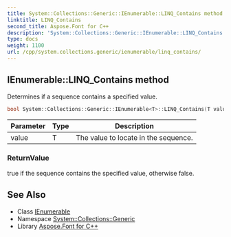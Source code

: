 ```yaml
---
title: System::Collections::Generic::IEnumerable::LINQ_Contains method
linktitle: LINQ_Contains
second_title: Aspose.Font for C++
description: 'System::Collections::Generic::IEnumerable::LINQ_Contains method. Determines if a sequence contains a specified value in C++.'
type: docs
weight: 1100
url: /cpp/system.collections.generic/ienumerable/linq_contains/
---
```

## IEnumerable::LINQ_Contains method


Determines if a sequence contains a specified value.

```cpp
bool System::Collections::Generic::IEnumerable<T>::LINQ_Contains(T value)
```


| Parameter | Type | Description |
| --- | --- | --- |
| value | T | The value to locate in the sequence. |

### ReturnValue

true if the sequence contains the specified value, otherwise false.

## See Also

* Class [IEnumerable](../)
* Namespace [System::Collections::Generic](../../)
* Library [Aspose.Font for C++](../../../)
